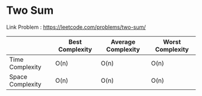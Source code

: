 # Two Sum

Link Problem : https://leetcode.com/problems/two-sum/

|                  | Best Complexity | Average Complexity | Worst Complexity |
|------------------|-----------------|--------------------|------------------|
| Time Complexity  | O(n)            | O(n)               | O(n)             |
| Space Complexity | O(n)            | O(n)               | O(n)             |
